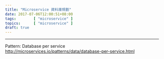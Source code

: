 ```yaml
---
title: "Microservice 資料庫規劃"
date: 2017-07-06T12:00:51+08:00
tags:        [ "microservice" ]
topics:      [ "microservice" ]
draft: true
---
```


------
Pattern: Database per service <http://microservices.io/patterns/data/database-per-service.html>